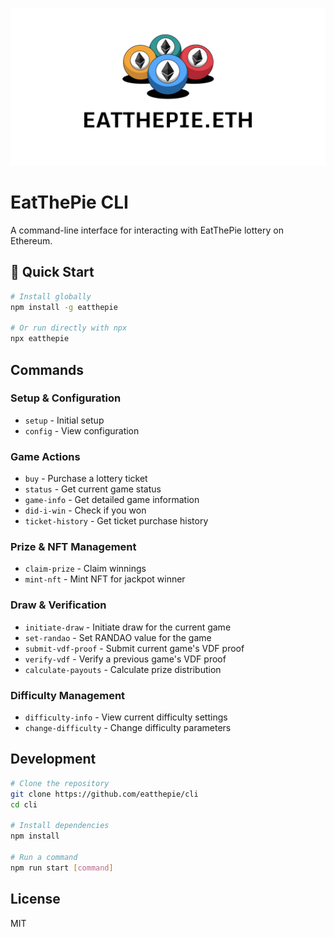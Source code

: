 ![Eat The Pie](https://github.com/eatthepie/docs/blob/main/static/img/header.png)

# EatThePie CLI

A command-line interface for interacting with EatThePie lottery on Ethereum.

## 🚀 Quick Start

```bash
# Install globally
npm install -g eatthepie

# Or run directly with npx
npx eatthepie
```

## Commands

### Setup & Configuration

- `setup` - Initial setup
- `config` - View configuration

### Game Actions

- `buy` - Purchase a lottery ticket
- `status` - Get current game status
- `game-info` - Get detailed game information
- `did-i-win` - Check if you won
- `ticket-history` - Get ticket purchase history

### Prize & NFT Management

- `claim-prize` - Claim winnings
- `mint-nft` - Mint NFT for jackpot winner

### Draw & Verification

- `initiate-draw` - Initiate draw for the current game
- `set-randao` - Set RANDAO value for the game
- `submit-vdf-proof` - Submit current game's VDF proof
- `verify-vdf` - Verify a previous game's VDF proof
- `calculate-payouts` - Calculate prize distribution

### Difficulty Management

- `difficulty-info` - View current difficulty settings
- `change-difficulty` - Change difficulty parameters

## Development

```bash
# Clone the repository
git clone https://github.com/eatthepie/cli
cd cli

# Install dependencies
npm install

# Run a command
npm run start [command]
```

## License

MIT
